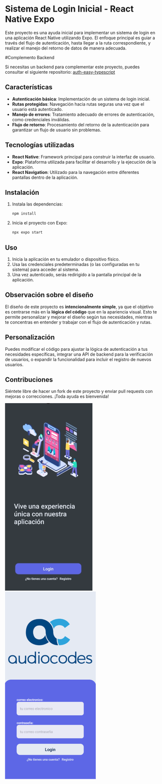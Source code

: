 # Sistema de Login Inicial - React Native Expo

Este proyecto es una ayuda inicial para implementar un sistema de login en una aplicación React Native utilizando Expo. El enfoque principal es guiar a través del flujo de autenticación, hasta llegar a la ruta correspondiente, y realizar el manejo del retorno de datos de manera adecuada.



#Complemento Backend

Si necesitas un backend para complementar este proyecto, puedes consultar el siguiente repositorio: [auth-easy-typescript](https://github.com/RebornRS/auth-easy-typescript)


## Características
- **Autenticación básica**: Implementación de un sistema de login inicial.
- **Rutas protegidas**: Navegación hacia rutas seguras una vez que el usuario está autenticado.
- **Manejo de errores**: Tratamiento adecuado de errores de autenticación, como credenciales inválidas.
- **Flujo de retorno**: Procesamiento del retorno de la autenticación para garantizar un flujo de usuario sin problemas.

## Tecnologías utilizadas
- **React Native**: Framework principal para construir la interfaz de usuario.
- **Expo**: Plataforma utilizada para facilitar el desarrollo y la ejecución de la aplicación.
- **React Navigation**: Utilizado para la navegación entre diferentes pantallas dentro de la aplicación.

## Instalación
1. Instala las dependencias:
   ```bash
   npm install
   ```
2. Inicia el proyecto con Expo:
   ```bash
   npx expo start
   ```

## Uso
1. Inicia la aplicación en tu emulador o dispositivo físico.
2. Usa las credenciales predeterminadas (o las configuradas en tu sistema) para acceder al sistema.
3. Una vez autenticado, serás redirigido a la pantalla principal de la aplicación.

## Observación sobre el diseño
El diseño de este proyecto es **intencionalmente simple**, ya que el objetivo es centrarse más en la **lógica del código** que en la apariencia visual. Esto te permite personalizar y mejorar el diseño según tus necesidades, mientras te concentras en entender y trabajar con el flujo de autenticación y rutas.

## Personalización
Puedes modificar el código para ajustar la lógica de autenticación a tus necesidades específicas, integrar una API de backend para la verificación de usuarios, o expandir la funcionalidad para incluir el registro de nuevos usuarios.

## Contribuciones
Siéntete libre de hacer un fork de este proyecto y enviar pull requests con mejoras o correcciones. ¡Toda ayuda es bienvenida!


![Vista 1](https://raw.githubusercontent.com/RebornRS/login-react-native/refs/heads/main/preview/image.webp?raw=true)
![Vista 2](https://raw.githubusercontent.com/RebornRS/login-react-native/refs/heads/main/preview/image2.webp?raw=true)